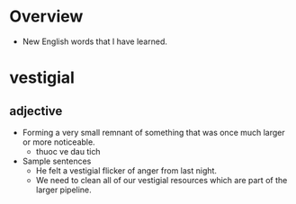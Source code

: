 # Overview

- New English words that I have learned.

# vestigial

## adjective

- Forming a very small remnant of something that was once much larger or
  more noticeable.
    + thuoc ve dau tich
- Sample sentences
    + He felt a vestigial flicker of anger from last night.
    + We need to clean all of our vestigial resources which are part of
      the larger pipeline.

